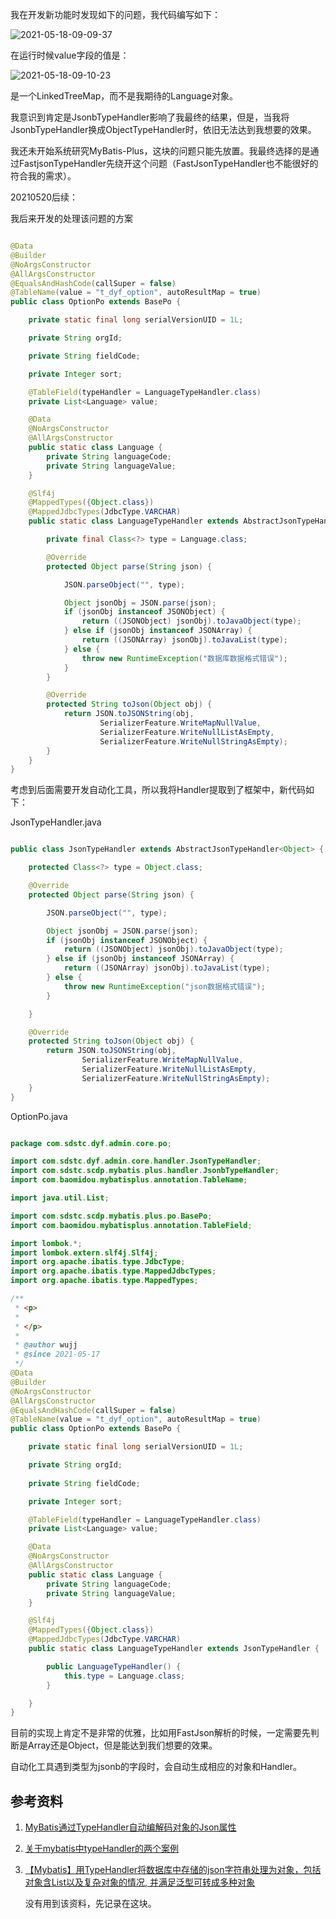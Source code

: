 我在开发新功能时发现如下的问题，我代码编写如下：

![2021-05-18-09-09-37](https://junjie2018sz.oss-cn-shenzhen.aliyuncs.com/images/2021-05-18-09-09-37.png)

在运行时候value字段的值是：

![2021-05-18-09-10-23](https://junjie2018sz.oss-cn-shenzhen.aliyuncs.com/images/2021-05-18-09-10-23.png)

是一个LinkedTreeMap，而不是我期待的Language对象。

我意识到肯定是JsonbTypeHandler影响了我最终的结果，但是，当我将JsonbTypeHandler换成ObjectTypeHandler时，依旧无法达到我想要的效果。

我还未开始系统研究MyBatis-Plus，这块的问题只能先放置。我最终选择的是通过FastjsonTypeHandler先绕开这个问题（FastJsonTypeHandler也不能很好的符合我的需求）。

20210520后续：

我后来开发的处理该问题的方案

~~~ java

@Data
@Builder
@NoArgsConstructor
@AllArgsConstructor
@EqualsAndHashCode(callSuper = false)
@TableName(value = "t_dyf_option", autoResultMap = true)
public class OptionPo extends BasePo {

    private static final long serialVersionUID = 1L;

    private String orgId;

    private String fieldCode;

    private Integer sort;

    @TableField(typeHandler = LanguageTypeHandler.class)
    private List<Language> value;

    @Data
    @NoArgsConstructor
    @AllArgsConstructor
    public static class Language {
        private String languageCode;
        private String languageValue;
    }

    @Slf4j
    @MappedTypes({Object.class})
    @MappedJdbcTypes(JdbcType.VARCHAR)
    public static class LanguageTypeHandler extends AbstractJsonTypeHandler<Object> {

        private final Class<?> type = Language.class;

        @Override
        protected Object parse(String json) {

            JSON.parseObject("", type);

            Object jsonObj = JSON.parse(json);
            if (jsonObj instanceof JSONObject) {
                return ((JSONObject) jsonObj).toJavaObject(type);
            } else if (jsonObj instanceof JSONArray) {
                return ((JSONArray) jsonObj).toJavaList(type);
            } else {
                throw new RuntimeException("数据库数据格式错误");
            }
        }

        @Override
        protected String toJson(Object obj) {
            return JSON.toJSONString(obj,
                    SerializerFeature.WriteMapNullValue,
                    SerializerFeature.WriteNullListAsEmpty,
                    SerializerFeature.WriteNullStringAsEmpty);
        }
    }
}

~~~

考虑到后面需要开发自动化工具，所以我将Handler提取到了框架中，新代码如下：

JsonTypeHandler.java

~~~ java

public class JsonTypeHandler extends AbstractJsonTypeHandler<Object> {

    protected Class<?> type = Object.class;

    @Override
    protected Object parse(String json) {

        JSON.parseObject("", type);

        Object jsonObj = JSON.parse(json);
        if (jsonObj instanceof JSONObject) {
            return ((JSONObject) jsonObj).toJavaObject(type);
        } else if (jsonObj instanceof JSONArray) {
            return ((JSONArray) jsonObj).toJavaList(type);
        } else {
            throw new RuntimeException("json数据格式错误");
        }

    }

    @Override
    protected String toJson(Object obj) {
        return JSON.toJSONString(obj,
                SerializerFeature.WriteMapNullValue,
                SerializerFeature.WriteNullListAsEmpty,
                SerializerFeature.WriteNullStringAsEmpty);
    }
}


~~~

OptionPo.java

~~~ java

package com.sdstc.dyf.admin.core.po;

import com.sdstc.dyf.admin.core.handler.JsonTypeHandler;
import com.sdstc.scdp.mybatis.plus.handler.JsonbTypeHandler;
import com.baomidou.mybatisplus.annotation.TableName;

import java.util.List;

import com.sdstc.scdp.mybatis.plus.po.BasePo;
import com.baomidou.mybatisplus.annotation.TableField;

import lombok.*;
import lombok.extern.slf4j.Slf4j;
import org.apache.ibatis.type.JdbcType;
import org.apache.ibatis.type.MappedJdbcTypes;
import org.apache.ibatis.type.MappedTypes;

/**
 * <p>
 *
 * </p>
 *
 * @author wujj
 * @since 2021-05-17
 */
@Data
@Builder
@NoArgsConstructor
@AllArgsConstructor
@EqualsAndHashCode(callSuper = false)
@TableName(value = "t_dyf_option", autoResultMap = true)
public class OptionPo extends BasePo {

    private static final long serialVersionUID = 1L;

    private String orgId;
    
    private String fieldCode;

    private Integer sort;

    @TableField(typeHandler = LanguageTypeHandler.class)
    private List<Language> value;

    @Data
    @NoArgsConstructor
    @AllArgsConstructor
    public static class Language {
        private String languageCode;
        private String languageValue;
    }

    @Slf4j
    @MappedTypes({Object.class})
    @MappedJdbcTypes(JdbcType.VARCHAR)
    public static class LanguageTypeHandler extends JsonTypeHandler {

        public LanguageTypeHandler() {
            this.type = Language.class;
        }

    }
}


~~~

目前的实现上肯定不是非常的优雅，比如用FastJson解析的时候，一定需要先判断是Array还是Object，但是能达到我们想要的效果。

自动化工具遇到类型为jsonb的字段时，会自动生成相应的对象和Handler。

## 参考资料

1. [MyBatis通过TypeHandler自动编解码对象的Json属性](https://my.oschina.net/KevinBlandy/blog/4500819)
2. [关于mybatis中typeHandler的两个案例](https://blog.csdn.net/u012702547/article/details/54572679)

3. [【Mybatis】用TypeHandler将数据库中存储的json字符串处理为对象，包括对象含List以及复杂对象的情况, 并满足泛型可转成多种对象](https://blog.csdn.net/SeptDays/article/details/96357404)
   
   没有用到该资料，先记录在这块。